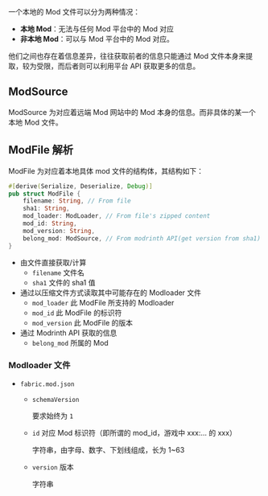 一个本地的 Mod 文件可以分为两种情况：

- **本地 Mod**：无法与任何 Mod 平台中的 Mod 对应
- **非本地 Mod**：可以与 Mod 平台中的 Mod 对应。

他们之间也存在着信息差异，往往获取前者的信息只能通过 Mod 文件本身来提取，较为受限，而后者则可以利用平台 API 获取更多的信息。

## ModSource

ModSource 为对应着远端 Mod 网站中的 Mod 本身的信息。而非具体的某一个本地 Mod 文件。

## ModFile 解析

ModFile 为对应着本地具体 mod 文件的结构体，其结构如下：

```rust
#[derive(Serialize, Deserialize, Debug)]
pub struct ModFile {
    filename: String, // From file
    sha1: String,
    mod_loader: ModLoader, // From file's zipped content
    mod_id: String,
    mod_version: String,
    belong_mod: ModSource, // From modrinth API(get version from sha1)
}
```

- 由文件直接获取/计算
  - `filename` 文件名
  - `sha1` 文件的 sha1 值
- 通过以压缩文件方式读取其中可能存在的 Modloader 文件
  - `mod_loader` 此 ModFile 所支持的 Modloader
  - `mod_id` 此 ModFile 的标识符
  - `mod_version` 此 ModFile 的版本
- 通过 Modrinth API 获取的信息
  - `belong_mod` 所属的 Mod

### Modloader 文件

- `fabric.mod.json`

  - `schemaVersion`

    要求始终为 `1`

  - `id` 对应 Mod 标识符（即所谓的 mod_id，游戏中 xxx:... 的 xxx）

    字符串，由字母、数字、下划线组成，长为 1~63 

  - `version` 版本

    字符串